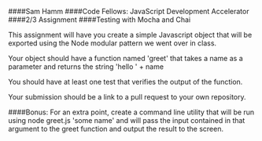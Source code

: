 ####Sam Hamm
####Code Fellows: JavaScript Development Accelerator
####2/3 Assignment
####Testing with Mocha and Chai

This assignment will have you create a simple Javascript object that will be exported using the Node modular pattern we went over in class.

Your object should have a function named 'greet' that takes a name as a parameter and returns the string 'hello ' + name

You should have at least one test that verifies the output of the function.

Your submission should be a link to a pull request to your own repository.

####Bonus:
For an extra point, create a command line utility that will be run using node greet.js 'some name' and will pass the input contained in that argument to the greet function and output the result to the screen.
